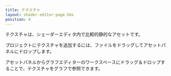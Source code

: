 ```yaml
---
title: テクスチャ
layout: shader-editor-page.hbs
position: 4
---
```


テクスチャは、シェーダーエディタ内で比較的静的なアセットです。

プロジェクトにテクスチャを追加するには、ファイルをドラッグしてアセットパネルにドロップします。

アセットパネルからグラフエディターのワークスペースにドラッグ＆ドロップすることで、テクスチャをグラフで参照できます。
